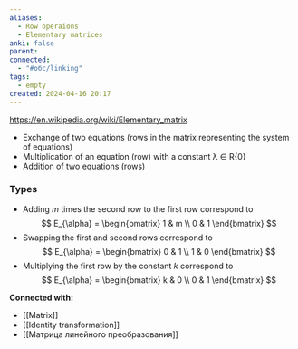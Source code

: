 ```yaml
---
aliases:
  - Row operaions
  - Elementary matrices
anki: false
parent: 
connected:
  - "#обс/linking"
tags:
  - empty
created: 2024-04-16 20:17
---
```


https://en.wikipedia.org/wiki/Elementary_matrix

- Exchange of two equations (rows in the matrix representing the system of equations) 
- Multiplication of an equation (row) with a constant λ ∈ R\{0} 
- Addition of two equations (rows)

### Types
- Adding $m$ times the second row to the first row correspond to
$$
E_{\alpha} = \begin{bmatrix} 1 & m \\ 0 & 1 \end{bmatrix}
$$
- Swapping the first and second rows correspond to
$$
E_{\alpha} = \begin{bmatrix} 0 & 1 \\ 1 & 0 \end{bmatrix}
$$
- Multiplying the first row by the constant $k$ correspond to
$$
E_{\alpha} = \begin{bmatrix} k & 0 \\ 0 & 1 \end{bmatrix}
$$









**Connected with:**
- [[Matrix]]
- [[Identity transformation]]
- [[Матрица линейного преобразования]]

